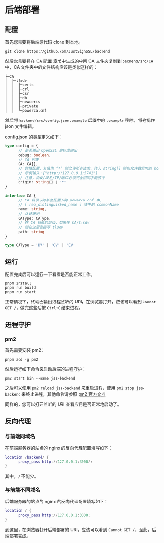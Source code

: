 # 后端部署

## 配置

首先您需要将后端源代码 clone 到本地。

```shell
git clone https://github.com/JustSignSSL/backend
```

然后您需要将在 [CA 配置](ca.md) 章节中生成的中间 CA 文件夹复制到 `backend/src/CA` 中，CA 文件夹中的文件结构应该是类似这样的：

```plaintext
├─CA
│  ├─tlsdv
│  │  ├─certs
│  │  ├─crl
│  │  ├─csr
│  │  ├─db
│  │  ├─newcerts
│  │  ├─private
│  │  └─powerca.cnf
```

然后将 `backend/src/config.json.example` 后缀中的 `.example` 移除，将他视作 json 文件编辑。

config.json 的类型定义如下：

```ts
type config = {
      // 是否输出 OpenSSL 的标准输出
      debug: boolean,
      // CA 列表
      CA: CA[],
      // 跨域配置，若值为 “*” 则允许所有请求，传入 string[] 则仅允许数组内的 host
      // 示例输入：["http://127.0.0.1:5741"]
      // 注意，协议/域名/IP/端口必须完全相同才能放行
      origin: string[] | "*"
}

interface CA {
      // CA 目录下的某套配置下的 powerca.cnf 中，
      // [ req_distinguished_name ] 块中的 commonName
      name: string,
      // 认证级别
      CAType: CAType,
      // 在 CA 目录的层级，如果在 CA/tlsdv
      // 则在这里直接写 tlsdv
      path: string
}

type CAType = 'DV' | 'OV' | 'EV'
```

## 运行

配置完成后可以运行一下看看是否能正常工作。

```shell
pnpm install
pnpm run build
pnpm run start
```

正常情况下，终端会输出进程监听的 URI，在浏览器打开，应该可以看到 `Cannot GET /`，做完这些后按 `Ctrl+C` 结束进程。

## 进程守护

### pm2

首先需要安装 pm2：

```shell
pnpm add -g pm2
```

然后运行如下命令来启动后端的进程守护：

```shell
pm2 start bin --name jss-backend
```

之后可以使用 `pm2 reload jss-backend` 来重启进程，使用 `pm2 stop jss-backend` 来终止进程，其他命令请参照 [pm2 官方文档](https://pm2.keymetrics.io/docs/usage/quick-start/)

同样的，您可以打开监听的 URI 查看应用是否正常地启动了。

## 反向代理

### 与前端同域名

在前端服务器的站点的 nginx 的反向代理配置填写如下：

```lua
location /backend/ {
      proxy_pass http://127.0.0.1:3000/;
}
```

其中，`/` 不能少。

### 与前端不同域名

后端服务器的站点的 nginx 的反向代理配置填写如下：

```lua
location / {
      proxy_pass http://127.0.0.1:3000;
}
```

到这里，在浏览器打开后端部署的 URI，应该可以看到 `Cannot GET /`，至此，后端部署完成。
